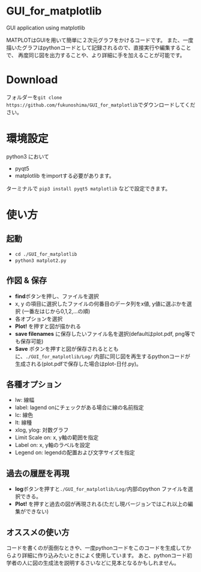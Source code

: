 # GUI_for_matplotlib
GUI application using matplotlib

MATPLOTはGUIを用いて簡単に２次元グラフをかけるコードです。
また、一度描いたグラフはpythonコードとして記録されるので、直接実行や編集することで、
再度同じ図を出力することや、より詳細に手を加えることが可能です。


# Download
フォルダーを`git clone https://github.com/fukunoshima/GUI_for_matplotlib`でダウンロードしてください。



# 環境設定
python3 において
- pyqt5 
- matplotlib
をimportする必要があります。

ターミナルで
`pip3 install pyqt5 matplotlib`
などで設定できます。

# 使い方

## 起動
- `cd ./GUI_for_matplotlib`
- `python3 matplot2.py`

## 作図 & 保存
- **find**ボタンを押し、ファイルを選択
- x, y の項目に選択したファイルの何番目のデータ列をx値, y値に選ぶかを選択 (一番左はじから0,1,2,...の順)
- 各オプションを選択
- **Plot!** を押すと図が描かれる
- **save filenames** に保存したいファイル名を選択(defaultはplot.pdf, png等でも保存可能)
- **Save** ボタンを押すと図が保存されるとともに、`./GUI_for_matplotlib/Log/` 内部に同じ図を再生するpythonコードが生成される(plot.pdfで保存した場合はplot-日付.py)。

## 各種オプション
- lw: 線幅
- label: lagend onにチェックがある場合に線の名前指定
- lc: 線色
- lt: 線種
- xlog, ylog: 対数グラフ
- Limit Scale on: x, y軸の範囲を指定
- Label on: x, y軸のラベルを設定
- Legend on: legendの配置および文字サイズを指定

## 過去の履歴を再現
- **log**ボタンを押すと`./GUI_for_matplotlib/Log/`内部のpython ファイルを選択できる。
- **Plot!** を押すと過去の図が再現される(ただし現バージョンではこれ以上の編集ができない)

## オススメの使い方
コードを書くのが面倒なときや、一度pythonコードをこのコードを生成してからより詳細に作り込みたいときによく使用しています。
あと、pythonコード初学者の人に図の生成法を説明するさいなどに見本となるかもしれません。

